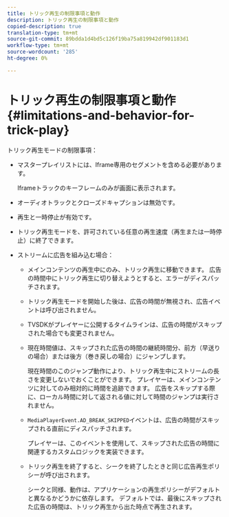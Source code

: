 ```yaml
---
title: トリック再生の制限事項と動作
description: トリック再生の制限事項と動作
copied-description: true
translation-type: tm+mt
source-git-commit: 89bdda1d4bd5c126f19ba75a819942df901183d1
workflow-type: tm+mt
source-wordcount: '285'
ht-degree: 0%

---
```



# トリック再生の制限事項と動作{#limitations-and-behavior-for-trick-play}

<!--<a id="section_2BC43539C5C142E085D06A7E35C76726"></a>-->

トリック再生モードの制限事項：

* マスタープレイリストには、Iframe専用のセグメントを含める必要があります。

   Iframeトラックのキーフレームのみが画面に表示されます。
* オーディオトラックとクローズドキャプションは無効です。
* 再生と一時停止が有効です。
* トリック再生モードを、許可されている任意の再生速度（再生または一時停止）に終了できます。
* ストリームに広告を組み込む場合：

   * メインコンテンツの再生中にのみ、トリック再生に移動できます。 広告の時間中にトリック再生に切り替えようとすると、エラーがディスパッチされます。
   * トリック再生モードを開始した後は、広告の時間が無視され、広告イベントは呼び出されません。
   * TVSDKがプレイヤーに公開するタイムラインは、広告の時間がスキップされた場合でも変更されません。
   * 現在時間値は、スキップされた広告の時間の継続時間分、前方（早送りの場合）または後方（巻き戻しの場合）にジャンプします。

      現在時間のこのジャンプ動作により、トリック再生中にストリームの長さを変更しないでおくことができます。 プレイヤーは、メインコンテンツに対してのみ相対的に時間を追跡できます。 広告をスキップする際に、ローカル時間に対して返される値に対して時間のジャンプは実行されません。
   * `MediaPlayerEvent.AD_BREAK_SKIPPED`イベントは、広告の時間がスキップされる直前にディスパッチされます。

      プレイヤーは、このイベントを使用して、スキップされた広告の時間に関連するカスタムロジックを実装できます。

   * トリック再生を終了すると、シークを終了したときと同じ広告再生ポリシーが呼び出されます。

      シークと同様、動作は、アプリケーションの再生ポリシーがデフォルトと異なるかどうかに依存します。 デフォルトでは、最後にスキップされた広告の時間は、トリック再生から出た時点で再生されます。